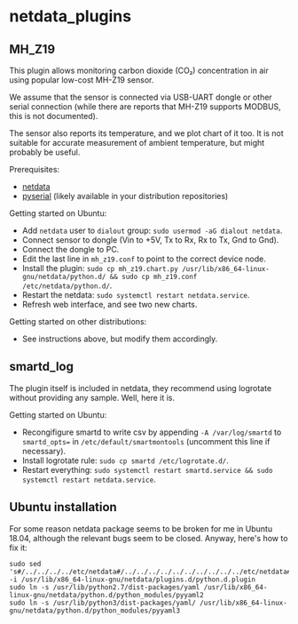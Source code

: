 # netdata_plugins

## MH_Z19

This plugin allows monitoring carbon dioxide (CO₂) concentration in air using popular low-cost MH-Z19 sensor.

We assume that the sensor is connected via USB-UART dongle or other serial connection (while there are reports that MH-Z19 supports MODBUS, this is not documented).

The sensor also reports its temperature, and we plot chart of it too. It is not suitable for accurate measurement of ambient temperature, but might probably be useful.

Prerequisites:

- [netdata](https://github.com/firehol/netdata)
- [pyserial](https://github.com/pyserial/pyserial) (likely available in your distribution repositories)

Getting started on Ubuntu:

- Add `netdata` user to `dialout` group: `sudo usermod -aG dialout netdata`.
- Connect sensor to dongle (Vin to +5V, Tx to Rx, Rx to Tx, Gnd to Gnd).
- Connect the dongle to PC.
- Edit the last line in `mh_z19.conf` to point to the correct device node.
- Install the plugin: `sudo cp mh_z19.chart.py /usr/lib/x86_64-linux-gnu/netdata/python.d/ && sudo cp mh_z19.conf /etc/netdata/python.d/`.
- Restart the netdata: `sudo systemctl restart netdata.service`.
- Refresh web interface, and see two new charts.

Getting started on other distributions:

- See instructions above, but modify them accordingly.

## smartd_log

The plugin itself is included in netdata, they recommend using logrotate without providing any sample. Well, here it is.

Getting started on Ubuntu:

- Recongifigure smartd to write csv by appending `-A /var/log/smartd` to `smartd_opts=` in `/etc/default/smartmontools` (uncomment this line if necessary).
- Install logrotate rule: `sudo cp smartd /etc/logrotate.d/`.
- Restart everything: `sudo systemctl restart smartd.service && sudo systemctl restart netdata.service`.

## Ubuntu installation

For some reason netdata package seems to be broken for me in Ubuntu 18.04, although the relevant bugs seem to be closed.
Anyway, here's how to fix it:

    sudo sed 's#/../../../../etc/netdata#/../../../../../../../../../../etc/netdata#' -i /usr/lib/x86_64-linux-gnu/netdata/plugins.d/python.d.plugin 
    sudo ln -s /usr/lib/python2.7/dist-packages/yaml /usr/lib/x86_64-linux-gnu/netdata/python.d/python_modules/pyyaml2
    sudo ln -s /usr/lib/python3/dist-packages/yaml/ /usr/lib/x86_64-linux-gnu/netdata/python.d/python_modules/pyyaml3

